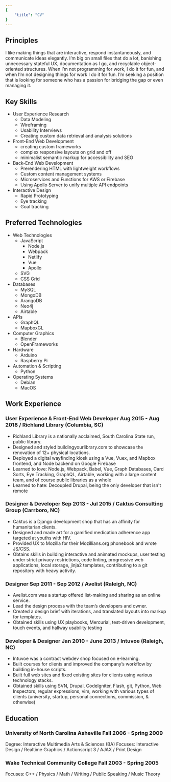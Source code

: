 ```yaml
---
{
	"title": "CV"
}
---
```


## Principles
I like making things that are interactive, respond instantaneously, and communicate ideas elegantly. I’m big on small files that do a lot, banishing unnecessary stateful UX, documentation as I go, and recyclable object-oriented structures. When I’m not programming for work, I do it for fun, and when I’m not designing things for work I do it for fun. I’m seeking a position that is looking for someone who has a passion for bridging the gap or even managing it.

## Key Skills
- User Experience Research
  - Data Modeling
  - Wireframing
  - Usability Interviews
  - Creating custom data retrieval and analysis solutions
- Front-End Web Development
  - creating custom frameworks
  - complex responsive layouts on grid and off
  - minimalist semantic markup for accessibility and SEO
- Back-End Web Development
  - Prerendering HTML with lightweight workflows
  - Custom content management systems
  - Microservices and Functions for AWS or Firebase
  - Using Apollo Server to unify multiple API endpoints
- Interactive Design
  - Rapid Prototyping
  - Eye tracking
  - Goal tracking

## Preferred Technologies
- Web Technologies
  - JavaScript
    - Node.js
    - Webpack
    - Netlify
    - Vue
    - Apollo
  - SVG
  - CSS Grid
- Databases
  - MySQL
  - MongoDB
  - ArangoDB
  - Neo4j
  - Airtable
- APIs
  - GraphQL
  - MapboxGL
- Computer Graphics
  - Blender
  - OpenFrameworks
- Hardware
  - Arduino
  - Raspberry Pi
- Automation & Scripting
  - Python
- Operating Systems
  - Debian
  - MacOS

## Work Experience
### User Experience & Front-End Web Developer Aug 2015 - Aug 2018 / Richland Library (Columbia, SC)
- Richland Library is a nationally acclaimed, South Carolina State run, public library.
- Designed and styled buildingyourlibrary.com to showcase the renovation of 12+  physical locations.
- Deployed a digital wayfinding kiosk using a Vue, Vuex, and Mapbox frontend, and Node backend on Google Firebase
- Learned to love: Node.js, Webpack, Babel, Vue, Graph Databases, Card Sorts, Eye Tracking, GraphQL, Airtable, working with a large content team, and of course public libraries as a whole
- Learned to hate: Decoupled Drupal, being the only developer that isn't remote

### Designer & Developer Sep 2013 - Jul 2015 / Caktus Consulting Group (Carrboro, NC)
- Caktus is a Django development shop that has an affinity for humanitarian clients.
- Designed and made art for a gamified medication adherence app targeted at youths with HIV.
- Provided UX to Mozilla for their Mozillians.org phonebook and wrote JS/CSS.
- Obtains skills in building interactive and animated mockups, user testing under strict privacy restrictions, code linting, progressive web applications, local storage, jinja2 templates, contributing to a git repository with heavy activity.

### Designer Sep 2011 - Sep 2012 / Avelist (Raleigh, NC)
- Avelist.com was a startup offered list-making and sharing as an online service.
- Lead the design process with the team’s developers and owner.
- Created a design brief with iterations, and translated layouts into markup for templates.
- Obtained skills using UX playbooks, Mercurial, test-driven development, touch events, and hallway usability testing

### Developer & Designer Jan 2010 - June 2013 / Intuvoe (Raleigh, NC)
- Intuvoe was a contract webdev shop focused on e-learning.
- Built courses for clients and improved the company’s workflow by building in-house scripts.
- Built full web sites and fixed existing sites for clients using various technology stacks.
- Obtained skills using SVN, Drupal, CodeIgniter, Flash, git, Python, Web Inspectors, regular expressions, vim, working with various types of clients (university, startup, personal connections, commission, & otherwise) 


## Education
### University of North Carolina Asheville Fall 2006 - Spring 2009
Degree:	Interactive Multimedia Arts & Sciences (BA)
Focuses: Interactive Design / Realtime Graphics / Actionscript 3 / AJAX / Print Design

### Wake Technical Community College Fall 2003 - Spring 2005
Focuses: C++ / Physics / Math / Writing / Public Speaking / Music Theory